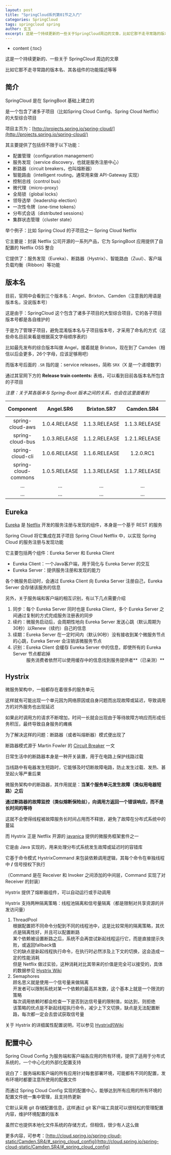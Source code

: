 ```yaml
---
layout: post
title: "SpringCloud系列第01节之入门"
categories: SpringCloud
tags: springcloud spring
author: 玄玉
excerpt: 这是一个持续更新的一些关于SpringCloud周边的文章，比如它那不走寻常路的版本号，它里面各个组件的功能简介等。
---
```


* content
{:toc}


这是一个持续更新的、一些关于 SpringCloud 周边的文章

比如它那不走寻常路的版本名、其各组件的功能描述等等

## 简介

SpringCloud 是在 SpringBoot 基础上建立的

是一个包含了诸多子项目（比如Spring Cloud Config、Spring Cloud Netflix）的大型综合项目

项目主页为：[http://projects.spring.io/spring-cloud/](http://projects.spring.io/spring-cloud/)

其主要提供了包括但不限于以下功能：

* 配置管理（configuration management）
* 服务发现（service discovery，也就是服务注册中心）
* 断路器（circuit breakers，也叫熔断器）
* 智能路由（intelligent routing，通常用来做 API-Gateway 实现）
* 控制总线（control bus）
* 微代理（micro-proxy）
* 全局锁（global locks）
* 领导选举（leadership election）
* 一次性令牌（one-time tokens）
* 分布式会话（distributed sessions）
* 集群状态管理（cluster state）

举个例子：比如 Spring Cloud 的子项目之一 Spring Cloud Netflix

它主要是：封装 Netflix 公司开源的一系列产品，它为 SpringBoot 应用提供了自配置的 Netflix OSS 整合

它提供了：服务发现（Eureka）、断路器（Hystrix）、智能路由（Zuul）、客户端负载均衡（Ribbon）等功能

## 版本名

目前，官网中会看到三个版本名：Angel、Brixton、Camden（注意我的用语是版本名，没说版本号）

这是由于：SpringCloud 这个包含了诸多子项目的大型综合项目，它的各子项目版本号都是各自维护的

于是为了管理子项目，避免混淆版本名与子项目版本号，才采用了命名的方式（这些命名目前来看是根据英文字母顺序表的）

比如最先发布的综合版本叫做 Angel，接着就是 Brixton，现在到了 Camden（相信以后会更多，26个字母，应该足够用吧）

而版本号后面的 `.SR` 指的是：service releases，简称 `SRX`（X 是一个递增数字）

通过其官网下方的 **Release train contents:** 表格，可以看到目前各版本名所包含的子项目

*注意：关于其各版本与 Spring-Boot 版本之间的关系，也会在这里面看到*

| Component | Angel.SR6 | Brixton.SR7 | Camden.SR4 | Camden.BUILD-SNAPSHOT |
|:---------:|:---------:|:-----------:|:----------:|:---------------------:|
| spring-cloud-aws     | 1.0.4.RELEASE | 1.1.3.RELEASE | 1.1.3.RELEASE | 1.1.4.BUILD-SNAPSHOT |
| spring-cloud-bus     | 1.0.3.RELEASE | 1.1.2.RELEASE | 1.2.1.RELEASE | 1.2.2.BUILD-SNAPSHOT |
| spring-cloud-cli     | 1.0.6.RELEASE | 1.1.6.RELEASE | 1.2.0.RC1     | 1.2.0.BUILD-SNAPSHOT |
| spring-cloud-commons | 1.0.5.RELEASE | 1.1.3.RELEASE | 1.1.7.RELEASE | 1.1.8.BUILD-SNAPSHOT |
| ...                  | ...           | ...           | ...           | ...                  |
| ...                  | ...           | ...           | ...           | ...                  |

## Eureka

[Eureka](https://github.com/Netflix/Eureka) 是 [Netflix](https://github.com/Netflix) 开发的服务注册与发现的组件，本身是一个基于 REST 的服务

Spring Cloud 将它集成在其子项目 Spring Cloud Netflix 中，以实现 Spring Cloud 的服务注册与发现功能

它主要包括两个组件：Eureka Server 和 Eureka Client

* Eureka Client：一个Java客户端，用于简化与 Eureka Server 的交互
* Eureka Server：提供服务注册和发现的能力

各个微服务启动时，会通过 Eureka Client 向 Eureka Server 注册自己，Eureka Server 会存储该服务的信息

另外，关于服务端和客户端的相互识别，有以下几点需要介绍

1. 同步：每个 Eureka Server 同时也是 Eureka Client，多个 Eureka Server 之间通过复制的方式完成服务注册表的同步
2. 续约：微服务启动后，会周期性地向 Eureka Server 发送心跳（默认周期为30秒）以Renew（续约）自己的信息
3. 续期：Eureka Server 在一定时间内（默认90秒）没有接收到某个微服务节点的心跳，Eureka Server 会注销该微服务节点
4. 识别：Eureka Client 会缓存 Eureka Server 中的信息，即使所有的 Eureka Server 节点都宕掉<br>
　　　服务消费者依然可以使用缓存中的信息找到服务提供者**（已亲测）**

## Hystrix

微服务架构中，一般都存在着很多的服务单元

这样就有可能出现一个单元因为网络原因或自身问题而出现故障或延迟，导致调用方的对外服务也出现延迟

如果此时调用方的请求不断增加，时间一长就会出现由于等待故障方响应而形成任务积压，最终导致自身服务的瘫痪

为了解决这样的问题：断路器（或者叫熔断器）模式便出现了

断路器模式源于 Martin Fowler 的 [Circuit Breaker](http://martinfowler.com/bliki/CircuitBreaker.html) 一文

日常生活中的断路器本身是一种开关装置，用于在电路上保护线路过载

当线路中有电器发生短路时，它能够及时切断故障电路，防止发生过载、发热、甚至起火等严重后果

微服务架构中的断路器，其作用就是：**当某个服务单元发生故障（类似用电器短路）之后**

**通过断路器的故障监控（类似熔断保险丝），向调用方返回一个错误响应，而不是长时间的等待**

这就不会使得线程被故障服务长时间占用而不释放，避免了故障在分布式系统中的蔓延

而 Hystrix 正是 Netflix 开源的 [javanica](https://github.com/Netflix/Hystrix/tree/master/hystrix-contrib/hystrix-javanica) 提供的微服务框架套件之一

它是由 Java 实现的，用来处理分布式系统发生故障或延迟时的容错库

它基于命令模式 HystrixCommand 来包装依赖调用逻辑，其每个命令在单独线程中 **/** 信号授权下执行

（Command 是在 Receiver 和 Invoker 之间添加的中间层，Command 实现了对 Receiver 的封装）

Hystrix 提供了熔断器组件，可以自动运行或手动调用

Hystrix 支持两种隔离策略：线程池隔离和信号量隔离（都是限制对共享资源的并发访问量）

1. ThreadPool<br>
根据配置把不同命令分配到不同的线程池中，这是比较常用的隔离策略，其优点是隔离性好，并且可以配置断路<br>
某个依赖被设置断路之后，系统不会再尝试新起线程运行它，而是直接提示失败，或返回fallback值<br>
它的缺点是新起线程执行命令，在执行时必然涉及上下文的切换，这会造成一定的性能消耗<br>
但是 Netflix 做过实验，这种消耗对比其带来的价值是完全可以接受的，具体的数据参见 [Hystrix Wiki](https://github.com/Netflix/Hystrix/wiki/How-it-Works#wiki-Isolation)
2. Semaphores<br>
顾名思义就是使用一个信号量来做隔离<br>
开发者可以限制系统对某一个依赖的最高并发数，这个基本上就是一个限流的策略<br>
每次调用依赖时都会检查一下是否到达信号量的限制值，如达到，则拒绝<br>
该策略的优点是不新起线程执行命令，减少上下文切换，缺点是无法配置断路，每次都一定会去尝试获取信号量

关于 Hystrix 的详细属性配置说明，可以参见 [Hystrix的Wiki](https://github.com/Netflix/Hystrix/wiki/Configuration)

## 配置中心

Spring Cloud Config 为服务端和客户端各应用的所有环境，提供了适用于分布式系统的，一个中心化的外部化配置支持

说白了：服务端和客户端的所有应用针对每套部署环境，可能都有不同的配置，发布环境时都要注意所使用的配置文件

而通过 Spring Cloud Config 实现的配置中心，能够达到所有应用的所有环境的配置文件统一集中管理，且支持热更新

它默认采用 git 存储配置信息，这样通过 git 客户端工具就可以很轻松的管理配置内容，维护环境配置的版本

虽然它也提供本地化文件系统的存储方式，但相信，很少有人这么做

更多内容，可参考：[http://cloud.spring.io/spring-cloud-static/Camden.SR4/#_spring_cloud_config](http://cloud.spring.io/spring-cloud-static/Camden.SR4/#_spring_cloud_config)